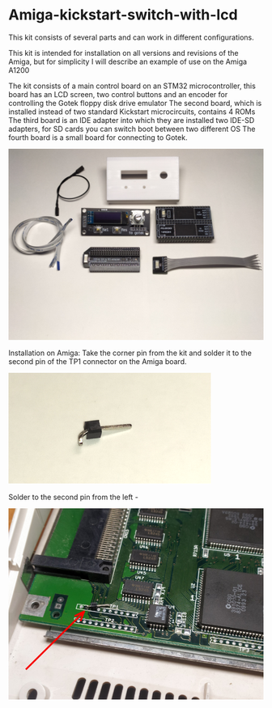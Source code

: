 # Amiga-kickstart-switch-with-lcd

This kit consists of several parts and can work in different configurations.

This kit is intended for installation on all versions and revisions of the Amiga, but for simplicity I will describe an example of use on the Amiga A1200

The kit consists of a main control board on an STM32 microcontroller, this board has an LCD screen, two control buttons and an encoder for controlling the Gotek floppy disk drive emulator 
The second board, which is installed instead of two standard Kickstart microcircuits, contains 4 ROMs
The third board is an IDE adapter into which they are installed two IDE-SD adapters, for SD cards you can switch boot between two different OS
The fourth board is a small board for connecting to Gotek.

![Kit](https://github.com/JV-Soft/Amiga-kickstart-switch-with-lcd/blob/main/Pictures/1705765117936.jpg)

Installation on Amiga:
Take the corner pin from the kit and solder it to the second pin of the TP1 connector on the Amiga board.

![](https://github.com/JV-Soft/Amiga-kickstart-switch-with-lcd/blob/main/Pictures/2.png)

Solder to the second pin from the left -

![](https://github.com/JV-Soft/Amiga-kickstart-switch-with-lcd/blob/main/Pictures/3.jpg)


